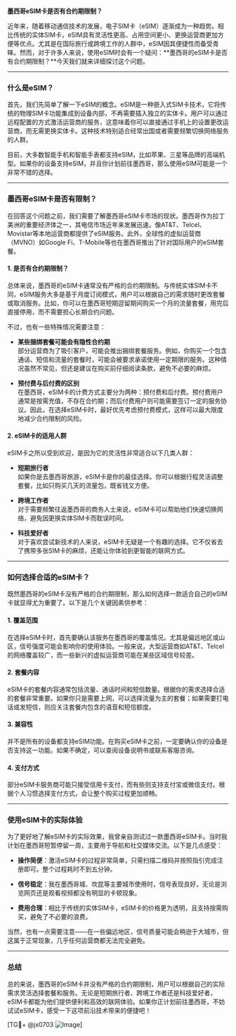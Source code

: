 **墨西哥eSIM卡是否有合约期限制？**

近年来，随着移动通信技术的发展，电子SIM卡（eSIM）逐渐成为一种趋势。相比传统的实体SIM卡，eSIM具有灵活性更高、占用空间更小、更换运营商更加方便等优点。尤其是在国际旅行或跨境工作的人群中，eSIM因其便捷性而备受青睐。然而，对于许多人来说，使用eSIM时会有一个疑问：**墨西哥的eSIM卡是否有合约期限制？**今天我们就来详细探讨这个问题。

---

### 什么是eSIM？

首先，我们先简单了解一下eSIM的概念。eSIM是一种嵌入式SIM卡技术，它将传统的物理SIM卡功能集成到设备内部，不再需要插入独立的实体卡。用户可以通过远程配置的方式激活运营商的服务，这意味着你可以直接通过手机上的设置更改运营商，而无需更换实体卡。这种技术特别适合经常出国或者需要频繁切换网络服务的人群。

目前，大多数智能手机和智能手表都支持eSIM，比如苹果、三星等品牌的高端机型。如果你的设备支持eSIM，并且你计划前往墨西哥，那么使用eSIM可能是一个非常不错的选择。

---

### 墨西哥eSIM卡是否有限制？

在回答这个问题之前，我们需要了解墨西哥eSIM卡市场的现状。墨西哥作为拉丁美洲的重要经济体之一，其电信市场近年来发展迅速。像AT&T、Telcel、Movistar等本地运营商都提供了eSIM服务。此外，全球性的虚拟运营商（MVNO）如Google Fi、T-Mobile等也在墨西哥推出了针对国际用户的eSIM套餐。

#### **1. 是否有合约期限制？**

总体来说，墨西哥的eSIM卡通常没有严格的合约期限制。与传统实体SIM卡不同，eSIM服务大多是基于月度订阅模式，用户可以根据自己的需求随时更改套餐或取消服务。比如，你可以在墨西哥短期逗留期间购买一个月的流量套餐，用完后直接停用，而不需要担心长期合约问题。

不过，也有一些特殊情况需要注意：

- **某些捆绑套餐可能会有隐性合约期**  
  部分运营商为了吸引客户，可能会推出捆绑套餐服务。例如，你购买一个包含通话、短信和流量的套餐时，可能会被要求承诺使用一定期限的服务。这种情况虽然不常见，但还是建议在购买前仔细阅读条款，避免不必要的麻烦。

- **预付费与后付费的区别**  
  在墨西哥，eSIM卡的计费方式主要分为两种：预付费和后付费。预付费用户通常是按需充值，不存在合约期；而后付费用户则可能需要签订一定的服务协议。因此，在选择eSIM卡时，最好优先考虑预付费模式，这样可以最大限度地减少合约限制的风险。

#### **2. eSIM卡的适用人群**

eSIM卡之所以受到欢迎，是因为它的灵活性非常适合以下几类人群：

- **短期旅行者**  
  如果你是去墨西哥旅游，eSIM卡是你的最佳选择。你可以根据行程灵活调整套餐，比如只购买几天的流量包，既省钱又方便。

- **跨境工作者**  
  对于需要频繁往返墨西哥的商务人士来说，eSIM卡可以帮助他们快速切换网络，避免因更换实体SIM卡而耽误时间。

- **科技爱好者**  
  对于喜欢尝试新技术的人来说，eSIM卡无疑是一个有趣的选择。它不仅省去了携带多张SIM卡的麻烦，还能让你体验到更智能的联网方式。

---

### 如何选择合适的eSIM卡？

既然墨西哥的eSIM卡没有严格的合约期限制，那么如何选择一款适合自己的eSIM卡就显得尤为重要了。以下是几个关键因素供参考：

#### **1. 覆盖范围**
在选择eSIM卡时，首先要确认该服务在墨西哥的覆盖情况。尤其是偏远地区或山区，信号强度可能会影响你的使用体验。一般来说，大型运营商如AT&T、Telcel的网络覆盖较广，而一些新兴的虚拟运营商可能在某些区域信号较差。

#### **2. 套餐内容**
eSIM卡的套餐内容通常包括流量、通话时间和短信数量。根据你的需求选择合适的套餐非常重要。如果你只是需要上网，可以选择流量为主的套餐；如果需要打电话或发短信，则应关注套餐内包含的语音和短信额度。

#### **3. 兼容性**
并不是所有的设备都支持eSIM功能。在购买eSIM卡之前，一定要确认你的设备是否支持这一功能。如果不确定，可以查阅设备说明书或联系客服咨询。

#### **4. 支付方式**
部分eSIM卡服务商可能只接受信用卡支付，而有些则支持支付宝或微信支付。根据个人习惯选择支付方式，会让整个购买过程更加顺畅。

---

### 使用eSIM卡的实际体验

为了更好地了解eSIM卡的实际效果，我曾亲自测试过一款墨西哥eSIM卡。当时我计划在墨西哥短暂停留一周，主要用于导航和社交媒体交流。以下是几点感受：

- **操作简便**：激活eSIM卡的过程非常简单，只需扫描二维码并按照指引完成注册即可。整个过程耗时不到五分钟。
  
- **信号稳定**：我在墨西哥城、坎昆等主要城市使用时，信号表现良好，无论是浏览网页还是观看视频都没有明显的卡顿现象。

- **费用合理**：相比于传统的实体SIM卡，eSIM卡的价格更为透明，且支持按需购买，避免了不必要的浪费。

当然，也有一点需要注意——在一些偏远地区，信号质量可能会稍逊于大城市，但这属于正常现象，几乎任何运营商都无法完全避免。

---

### 总结

总的来说，墨西哥的eSIM卡并没有严格的合约期限制，用户可以根据自己的实际需求灵活选择套餐和服务。无论是短期旅行者、跨境工作者还是科技爱好者，eSIM卡都能为他们提供便利和高效的联网体验。如果你正计划前往墨西哥，不妨试试eSIM卡，感受一下这项前沿技术带来的便捷吧！

[TG💪+ @jx0703 ![Image](https://github.com/user-attachments/assets/dbca1d08-cadb-493c-b0ec-ad6f7a83f270)]
